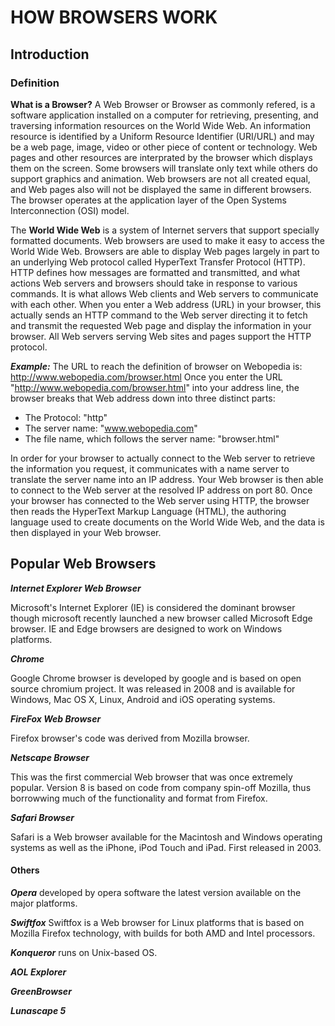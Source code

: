 # HOW BROWSERS WORK

## Introduction

### Definition
**What is a Browser?**
A Web Browser or Browser as commonly refered, is a software application installed on a computer for retrieving, presenting, and traversing information resources on the World Wide Web.
An information resource is identified by a Uniform Resource Identifier (URI/URL) and may be a web page, image, video or other piece of content or technology.
Web pages and other resources are interprated by the browser which displays them on the screen.
Some browsers will translate only text while others do support graphics and animation.
Web browsers are not all created equal, and Web pages also will not be displayed the same in different browsers.
The browser operates at the application layer of the Open Systems Interconnection (OSI) model.

The **World Wide Web** is a system of Internet servers that support specially formatted documents. Web browsers are used to make it easy to access the World Wide Web. Browsers are able to display Web pages largely in part to an underlying Web protocol called HyperText Transfer Protocol (HTTP). HTTP defines how messages are formatted and transmitted, and what actions Web servers and browsers should take in response to various commands. It is what allows Web clients and Web servers to communicate with each other. When you enter a Web address (URL) in your browser, this actually sends an HTTP command to the Web server directing it to fetch and transmit the requested Web page and display the information in your browser. All Web servers serving Web sites and pages support the HTTP protocol.

**_Example:_** The URL to reach the definition of browser on Webopedia is: http://www.webopedia.com/browser.html
Once you enter the URL "http://www.webopedia.com/browser.html" into your address line, the browser breaks that Web address down into three distinct parts:

* The Protocol: "http"
* The server name: "www.webopedia.com"
* The file name, which follows the server name: "browser.html"

In order for your browser to actually connect to the Web server to retrieve the information you request, it communicates with a name server to translate the server name into an IP address. Your Web browser is then able to connect to the Web server at the resolved IP address on port 80. Once your browser has connected to the Web server using HTTP, the browser then reads the HyperText Markup Language (HTML), the authoring language used to create documents on the World Wide Web, and the data is then displayed in your Web browser.

## Popular Web Browsers
**_Internet Explorer Web Browser_**

Microsoft's Internet Explorer (IE) is considered the dominant browser though microsoft recently launched a new browser called Microsoft Edge browser. IE and Edge browsers are designed to work on Windows platforms.

**_Chrome_**

Google Chrome browser is developed by google and is based on open source chromium project. It was released in 2008 and is available for Windows, Mac OS X, Linux, Android and iOS operating systems.

**_FireFox Web Browser_**

Firefox browser's code was derived from Mozilla browser.

**_Netscape Browser_**

This was the first commercial Web browser that was once extremely popular. Version 8 is based on code from company spin-off Mozilla, thus borrowwing much of the functionality and format from Firefox.

**_Safari Browser_**

Safari is a Web browser available for the Macintosh and Windows operating systems as well as the iPhone, iPod Touch and iPad. First released in 2003.

#### Others
**_Opera_** developed by opera software the latest version available on the major platforms.

**_Swiftfox_**
Swiftfox is a Web browser for Linux platforms that is based on Mozilla Firefox technology, with builds for both AMD and Intel processors.

**_Konqueror_** runs on Unix-based OS.

**_AOL Explorer_**

**_GreenBrowser_**

**_Lunascape 5_**